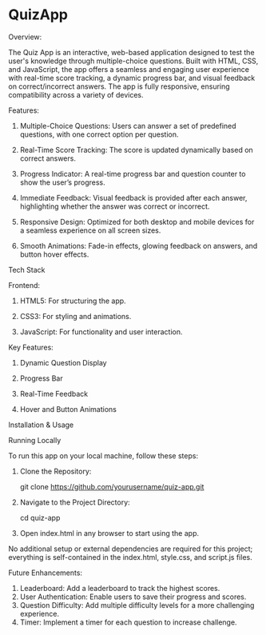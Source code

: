 # QuizApp
Overview:

The Quiz App is an interactive, web-based application designed to test the user's knowledge through multiple-choice questions. Built with HTML, CSS, and JavaScript, the app offers a seamless and engaging user experience with real-time score tracking, a dynamic progress bar, and visual feedback on correct/incorrect answers. The app is fully responsive, ensuring compatibility across a variety of devices.

Features: 

1. Multiple-Choice Questions: Users can answer a set of predefined questions, with one correct option per question.

2. Real-Time Score Tracking: The score is updated dynamically based on correct answers.

3. Progress Indicator: A real-time progress bar and question counter to show the user’s progress.

4. Immediate Feedback: Visual feedback is provided after each answer, highlighting whether the answer was correct or incorrect.

5. Responsive Design: Optimized for both desktop and mobile devices for a seamless experience on all screen sizes.

6. Smooth Animations: Fade-in effects, glowing feedback on answers, and button hover effects.



Tech Stack

Frontend:

1. HTML5: For structuring the app.

2. CSS3: For styling and animations.

3. JavaScript: For functionality and user interaction.

Key Features:

1. Dynamic Question Display

2. Progress Bar

3. Real-Time Feedback

4. Hover and Button Animations


Installation & Usage

Running Locally


To run this app on your local machine, follow these steps:


1. Clone the Repository:
   
   git clone https://github.com/yourusername/quiz-app.git

2. Navigate to the Project Directory:

   cd quiz-app

3. Open index.html in any browser to start using the app.

No additional setup or external dependencies are required for this project; everything is self-contained in the index.html, style.css, and script.js files.


Future Enhancements:

1. Leaderboard: Add a leaderboard to track the highest scores.
2. User Authentication: Enable users to save their progress and scores.
3. Question Difficulty: Add multiple difficulty levels for a more challenging experience.
4. Timer: Implement a timer for each question to increase challenge.

